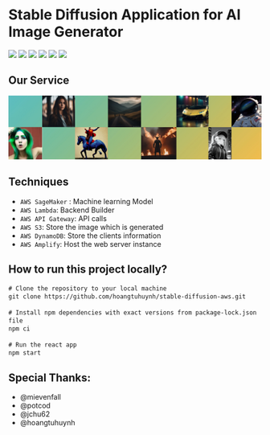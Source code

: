 # Stable Diffusion Application for AI Image Generator

![](https://img.shields.io/badge/Code-JavaScript-informational?style=flat&logo=JavaScript&color=F7DF1E)
![](https://img.shields.io/badge/Code-Python-informational?style=flat&logo=python&color=61DAFB)
![](https://img.shields.io/badge/Code-HTML5-informational?style=flat&logo=HTML5&color=E34F26)
![](https://img.shields.io/badge/Code-CSS-informational?style=flat&logo=RUby&color=CC342D)
![](https://img.shields.io/badge/Code-ReactJS-informational?style=flat&logo=React&color=003B57)
![](https://img.shields.io/badge/Code-NodeJS-informational?style=flat&logo=MongoDB&color=Green)

## Our Service

![image](/src/exampleF.jpg)

## Techniques 

 - `AWS SageMaker` : Machine learning Model
 - `AWS Lambda`: Backend Builder
 - `AWS API Gateway`: API calls
 - `AWS S3`: Store the image which is generated
 - `AWS DynamoDB`: Store the clients information
 - `AWS Amplify`: Host the web server instance

## How to run this project locally?

 ``` 
 # Clone the repository to your local machine
git clone https://github.com/hoangtuhuynh/stable-diffusion-aws.git

# Install npm dependencies with exact versions from package-lock.json file
npm ci 

# Run the react app
npm start 
```

## Special Thanks:
 - @mievenfall
 - @potcod
 - @jchu62
 - @hoangtuhuynh
